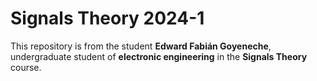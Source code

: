 

# **Signals Theory 2024-1**
This repository is from the student **Edward Fabián Goyeneche**, undergraduate student of **electronic engineering** in the **Signals Theory** course.

